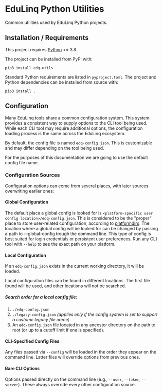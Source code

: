 # EduLinq Python Utilities

Common utilities used by EduLinq Python projects.

## Installation / Requirements

This project requires [Python](https://www.python.org/) >= 3.8.

The project can be installed from PyPi with:
```
pip3 install edq-utils
```

Standard Python requirements are listed in `pyproject.toml`.
The project and Python dependencies can be installed from source with:
```
pip3 install .
```

## Configuration

Many EduLinq tools share a common configuration system.
This system provides a consistent way to supply options to the CLI tool being used.
While each CLI tool may require additional options, the configuration loading process is the same across the EduLinq ecosystem.

By default, the config file is named `edq-config.json`.
This is customizable and may differ depending on the tool being used.

For the purposes of this documentation we are going to use the default config file name.

### Configuration Sources

Configuration options can come from several places, with later sources overwriting earlier ones:

#### Global Configuration

The default place a global config is looked for is `<platform-specific user config location>/edq-config.json`.
This is considered to be the "proper" place to store user-related configuration, according to [platformdirs](https://github.com/tox-dev/platformdi).
The location where a global config will be looked for can be changed by passing a path to --global-config trough the command line.
This type of config is best suited for login credentials or persistent user preferences.
Run any CLI tool with `--help` to see the exact path on your platform.

#### Local Configuration

If an `edq-config.json` exists in the current working directory, it will be loaded.

Local configuration files can be found in different locations.
The first file found will be used, and other locations will not be searched.

##### Search order for a local config file:

1. `./edq-config.json`
2. `./legacy-config.json`
   *(applies only if the config system is set to support a custome legacy file name)*
3. An `edq-config.json` file located in any ancestor directory on the path to root (or up to a cutoff limit if one is specified).

#### CLI-Specified Config Files

Any files passed via `--config` will be loaded in the order they appear on the command line.
Latter files will override options from previous ones.

#### Bare CLI Options

Options passed directly on the command line (e.g., `--user`, `--token`, `--server`).
These always override every other configuration source.
